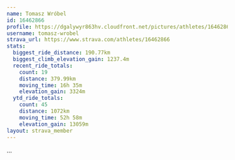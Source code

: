 ```yaml
---
name: Tomasz Wróbel
id: 16462866
profile: https://dgalywyr863hv.cloudfront.net/pictures/athletes/16462866/10169785/1/large.jpg
username: tomasz-wrobel
strava_url: https://www.strava.com/athletes/16462866
stats:
  biggest_ride_distance: 190.77km
  biggest_climb_elevation_gain: 1237.4m
  recent_ride_totals:
    count: 19
    distance: 379.99km
    moving_time: 16h 35m
    elevation_gain: 3324m
  ytd_ride_totals:
    count: 45
    distance: 1072km
    moving_time: 52h 58m
    elevation_gain: 13059m
layout: strava_member
--- 
```

...

